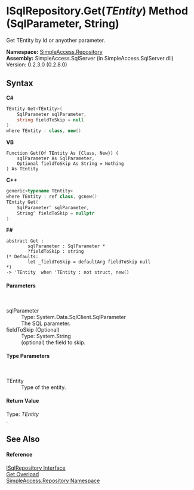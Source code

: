 # ISqlRepository.Get(*TEntity*) Method (SqlParameter, String)
 

Get TEntity by Id or anyother parameter.

**Namespace:**&nbsp;<a href="41571b4f-ca9a-e902-c5ef-a7c14c631bb2">SimpleAccess.Repository</a><br />**Assembly:**&nbsp;SimpleAccess.SqlServer (in SimpleAccess.SqlServer.dll) Version: 0.2.3.0 (0.2.8.0)

## Syntax

**C#**<br />
``` C#
TEntity Get<TEntity>(
	SqlParameter sqlParameter,
	string fieldToSkip = null
)
where TEntity : class, new()

```

**VB**<br />
``` VB
Function Get(Of TEntity As {Class, New}) ( 
	sqlParameter As SqlParameter,
	Optional fieldToSkip As String = Nothing
) As TEntity
```

**C++**<br />
``` C++
generic<typename TEntity>
where TEntity : ref class, gcnew()
TEntity Get(
	SqlParameter^ sqlParameter, 
	String^ fieldToSkip = nullptr
)
```

**F#**<br />
``` F#
abstract Get : 
        sqlParameter : SqlParameter * 
        ?fieldToSkip : string 
(* Defaults:
        let _fieldToSkip = defaultArg fieldToSkip null
*)
-> 'TEntity  when 'TEntity : not struct, new()

```


#### Parameters
&nbsp;<dl><dt>sqlParameter</dt><dd>Type: System.Data.SqlClient.SqlParameter<br />The SQL parameter.</dd><dt>fieldToSkip (Optional)</dt><dd>Type: System.String<br />(optional) the field to skip.</dd></dl>

#### Type Parameters
&nbsp;<dl><dt>TEntity</dt><dd>Type of the entity.</dd></dl>

#### Return Value
Type: *TEntity*<br />.

## See Also


#### Reference
<a href="f40c60f9-7bd9-9bed-0857-200cfb858bcb">ISqlRepository Interface</a><br /><a href="6da840c2-a3be-6759-3187-ea85c04a8778">Get Overload</a><br /><a href="41571b4f-ca9a-e902-c5ef-a7c14c631bb2">SimpleAccess.Repository Namespace</a><br />